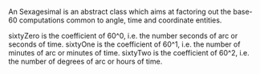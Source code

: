 An Sexagesimal is an abstract class which aims at factoring out the base-60 computations
common to angle, time and coordinate entities.

sixtyZero is the coefficient of 60^0, i.e. the number seconds of arc or seconds of time.
sixtyOne  is the coefficient of 60^1, i.e. the number of minutes of arc or minutes of time.
sixtyTwo  is the coefficient of 60^2, i.e. the number of degrees of arc or hours of time.